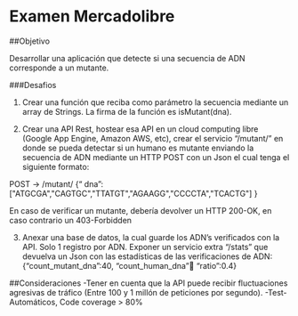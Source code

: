 # Examen Mercadolibre

##Objetivo

Desarrollar una aplicación que detecte si una secuencia de ADN corresponde a un mutante.

###Desafios

1. Crear una función que reciba como parámetro la secuencia mediante un array de Strings. La firma de la función es isMutant(dna).

2. Crear una API Rest, hostear esa API en un cloud computing libre (Google App Engine, Amazon AWS, etc), crear el servicio “/mutant/” en donde se pueda detectar si un humano es mutante enviando la secuencia de ADN mediante un HTTP POST con un Json el cual tenga el siguiente formato:

POST → /mutant/
{“
dna”:["ATGCGA","CAGTGC","TTATGT","AGAAGG","CCCCTA","TCACTG"]
} 

En caso de verificar un mutante, debería devolver un HTTP 200-OK, en caso contrario un
403-Forbidden

3. Anexar una base de datos, la cual guarde los ADN’s verificados con la API. Solo 1 registro por ADN. Exponer un servicio extra “/stats” que devuelva un Json con las estadísticas de las verificaciones de ADN: {“count_mutant_dna”:40, “count_human_dna”:100: “ratio”:0.4}

##Consideraciones
-Tener en cuenta que la API puede recibir fluctuaciones agresivas de tráfico (Entre 100 y 1 millón de peticiones por segundo).
-Test-Automáticos, Code coverage > 80%
